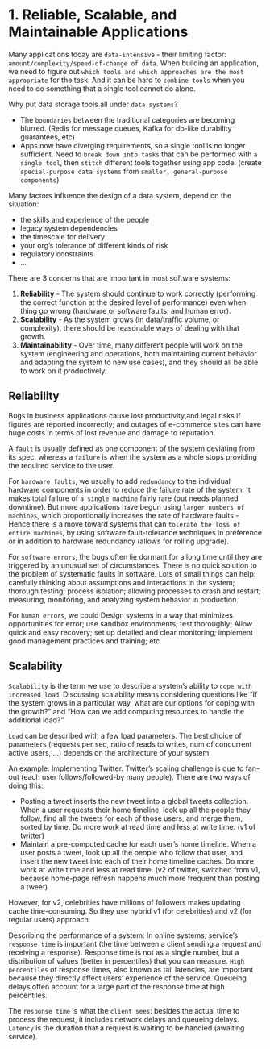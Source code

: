 # 1. Reliable, Scalable, and Maintainable Applications
Many applications today are `data-intensive` - their limiting factor: `amount/complexity/speed-of-change of data`. When building an application, we need to figure out `which tools and which approaches are the most appropriate` for the task. And it can be hard to `combine tools` when you need to do something that a single tool cannot do alone.

Why put data storage tools all under `data systems`?
- The `boundaries` between the traditional categories are becoming blurred. (Redis for message queues, Kafka for db-like durability guarantees, etc)
- Apps now have diverging requirements, so a single tool is no longer sufficient. Need to `break down into tasks` that can be performed with `a single tool`, then `stitch` different tools together using app code. (create `special-purpose data systems` from `smaller, general-purpose components`)

Many factors influence the design of a data system, depend on the situation:
- the skills and experience of the people
- legacy system dependencies
- the timescale for delivery
- your org’s tolerance of different kinds of risk
- regulatory constraints
- ...

There are 3 concerns that are important in most software systems: 
1. **Reliability** - The system should continue to work correctly (performing the correct function at the desired level of performance) even when thing go wrong (hardware or software faults, and human error).
2. **Scalability** - As the system grows (in data/traffic volume, or complexity), there should be reasonable ways of dealing with that growth.
3. **Maintainability** - Over time, many different people will work on the system (engineering and operations, both maintaining current behavior and adapting the system to new use cases), and they should all be able to work on it productively.

## Reliability
Bugs in business applications cause lost productivity,and legal risks if figures are reported incorrectly; and outages of e-commerce sites can have huge costs in terms of lost revenue and damage to reputation.

A `fault` is usually defined as one component of the system deviating from its spec, whereas a `failure` is when the system as a whole stops providing the required service to the user.

For `hardware faults`, we usually to add `redundancy` to the individual hardware components in order to reduce the failure rate of the system. It makes total failure of `a single machine` fairly rare (but needs planned downtime). But more applications have begun using `larger numbers of machines`, which proportionally increases the rate of hardware faults - Hence there is a move toward systems that can `tolerate the loss of entire machines`, by using software fault-tolerance techniques in preference or in addition to hardware redundancy (allows for rolling upgrade).

For `software errors`, the bugs often lie dormant for a long time until they are triggered by an unusual set of circumstances. There is no quick solution to the problem of systematic faults in software. Lots of small things can help: carefully thinking about assumptions and interactions in the system; thorough testing; process isolation; allowing processes to crash and restart; measuring, monitoring, and analyzing system behavior in production.

For `human errors`, we could Design systems in a way that minimizes opportunities for error; use sandbox environments; test thoroughly; Allow quick and easy recovery; set up detailed and clear monitoring; implement good management practices and training; etc. 

## Scalability
`Scalability` is the term we use to describe a system’s ability to `cope with increased load`. Discussing scalability means considering questions like “If the system grows in a particular way, what are our options for coping with the growth?” and “How can we add computing resources to handle the additional load?” 

`Load` can be described with a few load parameters. The best choice of parameters (requests per sec, ratio of reads to writes, num of concurrent active users, ...) depends on the architecture of your system. 

An example: Implementing Twitter. Twitter’s scaling challenge is due to fan-out (each user follows/followed-by many people). There are two ways of doing this:
- Posting a tweet inserts the new tweet into a global tweets collection. When a user requests their home timeline, look up all the people they follow, find all the tweets for each of those users, and merge them,  sorted by time. Do more work at read time and less at write time. (v1 of twitter)
- Maintain a pre-computed cache for each user’s home timeline. When a user posts a tweet, look up all the people who follow that user, and insert the new tweet into each of their home timeline caches. Do more work at write time and less at read time. (v2 of twitter, switched from v1, because home-page refresh happens much more frequent than posting a tweet)

However, for v2, celebrities have millions of followers makes updating cache time-consuming. So they use hybrid v1 (for celebrities) and v2 (for regular users) approach. 

Describing the performance of a system: In online systems, service’s `response time` is important (the time between a client sending a request and receiving a response). Response time is not as a single number, but a distribution of values (better in percentiles) that you can measure. `High percentiles` of response times, also known as tail latencies, are important because they directly affect users’ experience of the service. Queueing delays often account for a large part of the response time at high percentiles.

The `response time` is what the `client sees`: besides the actual time to process the request, it includes network delays and queueing delays. `Latency` is the duration that a request is waiting to be handled (awaiting service). 


















